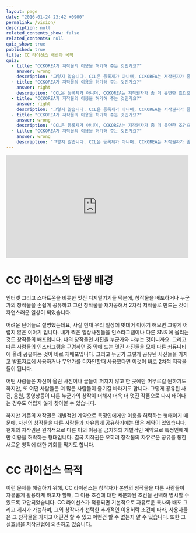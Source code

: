 ```yaml
---
layout: page
date: "2016-01-24 23:42 +0900"
permalink: /vision/
description: null
related_contents_show: false
related_contents: null
quiz_show: true
published: true
title: CC 라이선스 배경과 목적
quiz: 
  - title: "CCKOREA가 저작물의 이용을 허가해 주는 것인가요?"
    answer: wrong
    description: "그렇지 않습니다. CCL은 등록제가 아니며, CCKOREA는 저작권자가 좀 더 유연한 조건으로 저작물에 라이선스를 적용할 수 있도록 이용 가능한 라이선스와 도구를 제공할 뿐입니다.\n"
  - title: "CCKOREA가 저작물의 이용을 허가해 주는 것인가요?"
    answer: right
    description: "CCL은 등록제가 아니며, CCKOREA는 저작권자가 좀 더 유연한 조건으로 저작물에 라이선스를 적용할 수 있도록 이용 가능한 라이선스와 도구를 제공할 뿐입니다.\n"
  - title: "CCKOREA가 저작물의 이용을 허가해 주는 것인가요?"
    answer: right
    description: "그렇지 않습니다. CCL은 등록제가 아니며, CCKOREA는 저작권자가 좀 더 유연한 조건으로 저작물에 라이선스를 적용할 수 있도록 이용 가능한 라이선스와 도구를 제공할 뿐입니다.\n"
  - title: "CCKOREA가 저작물의 이용을 허가해 주는 것인가요?"
    answer: wrong
    description: "CCL은 등록제가 아니며, CCKOREA는 저작권자가 좀 더 유연한 조건으로 저작물에 라이선스를 적용할 수 있도록 이용 가능한 라이선스와 도구를 제공할 뿐입니다.\n"
  - title: "CCKOREA가 저작물의 이용을 허가해 주는 것인가요?"
    answer: wrong
    description: "그렇지 않습니다. CCL은 등록제가 아니며, CCKOREA는 저작권자가 좀 더 유연한 조건으로 저작물에 라이선스를 적용할 수 있도록 이용 가능한 라이선스와 도구를 제공할 뿐입니다.\n"
---
```






<iframe src="https://player.vimeo.com/video/15587108" width="500" height="281" frameborder="0" webkitallowfullscreen mozallowfullscreen allowfullscreen></iframe>

# CC 라이선스의 탄생 배경

인터넷 그리고 스마트폰을 비롯한 멋진 디지털기기들 덕분에, 창작물을 배포하거나 누군가의 창작물을 손쉽게 공유하고 그런 창작물을 재가공해서 2차적 저작물로 만드는 것이 자연스러운 일상이 되었습니다.

어려운 단어들로 설명했는데요, 사실 현재 우리 일상에 빗대어 이야기 해보면 그렇게 어렵지 않은 이야기 입니다. 내가 찍은 일상사진들을 인스타그램이나 다른 SNS 에 올리는 것도 창작물의 배포입니다. 나의 창작물인 사진을 누군가와 나누는 것이니까요. 그리고 다른 사람들의 인스타그램을 구경하던 중 맘에 드는 멋진 사진들을 모아 다른 커뮤니티에 올려 공유하는 것이 바로 재배포입니다. 그리고 누군가 그렇게 공유된 사진들을 가지고 발표자료에 사용하거나 무언가를 디자인할때 사용했다면 이것이 바로 2차적 저작물들이 됩니다.

어떤 사람들은 자신이 올린 사진이나 글들이 퍼지지 않고 한 곳에만 머무르길 원하기도 하지만, 또 어떤 사람들은 더 많은 사람들이 즐기길 바라기도 합니다. 그렇게 공유된 사진, 음원, 동영상등이 다른 누군가의 창작이 더해져 더욱 더 멋진 작품으로 다시 태어나는 경우도 어렵지 않게 찾아볼 수 있습니다.

하지만 기존의 저작권은 개별적인 계약으로 특정인에게만 이용을 허락하는 형태이기 때문에, 자신의 창작물을 다른 사람들과 자유롭게 공유하기에는 많은 제약이 있었습니다. 현재의 저작권은 원칙적으로 다른 이의 이용을 금지하되 개별적인 계약으로 특정인에게만 이용을 허락하는 형태입니다. 결국 저작권은 오히려 창작물의 자유로운 공유를 통한 새로운 창작에 대한 기회를 막기도 합니다.

# CC 라이선스 목적

이런 문제를 해결하기 위해, CC 라이선스는 창작자가 본인의 창작물을 다른 사람들이 자유롭게 활용하게 하고자 할때, 그 이용 조건에 대한 세분화된 조건을 선택해 명시할 수 있도록 고안되었습니다. CC 라이선스가 적용되면 기본적으로 자유로운 복사와 배포 그리고 게시가 가능하며, 그외 창작자가 선택한 추가적인 이용허락 조건에 따라, 사용자들은 그 창작물을 가지고 어떤건 할 수 있고 어떤건 할 수 없는지 알 수 있습니다. 또한 그 실효성을 저작권법에 의존하고 있습니다.
